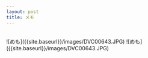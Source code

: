 ```yaml
---
layout: post
title: メモ
---
```


<br>
![めも]({{site.baseurl}}/images/DVC00643.JPG)
![めも]({{site.baseurl}}/images/DVC00643.JPG)
<br>



